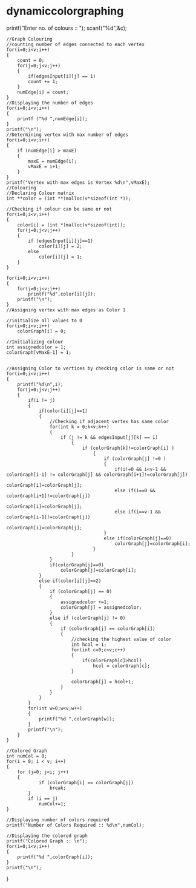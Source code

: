 # dynamiccolorgraphing

printf("Enter no. of colours :: ");
	scanf("%d",&c);
	
	//Graph Colouring
	//counting number of edges connected to each vertex
	for(i=0;i<v;i++)
	{
		count = 0;
		for(j=0;j<v;j++)
		{
			if(edgesInput[i][j] == 1)
			count += 1; 
		}
		numEdge[i] = count;
	}
	//Displaying the number of edges
	for(i=0;i<v;i++)
	{
		printf ("%d ",numEdge[i]);
	}
	printf("\n");
	//Determining vertex with max number of edges
	for(i=0;i<v;i++)
	{
		if (numEdge[i] > maxE)
		{
			maxE = numEdge[i];
			vMaxE = i+1;
		}
	}
	printf("Vertex with max edges is Vertex %d\n",vMaxE);
	//Colouring
	//Declaring Colour matrix
	int **color = (int **)malloc(v*sizeof(int *));
	
	//Checking if colour can be same or not
	for(i=0;i<v;i++)
	{
		color[i] = (int *)malloc(v*sizeof(int));
		for(j=0;j<v;j++)
		{
			if (edgesInput[i][j]==1)
				color[i][j] = 2;				
			else
				color[i][j] = 1;
		}
	}
	
	for(i=0;i<v;i++)
	{
		for(j=0;j<v;j++)
			printf("%d",color[i][j]);
		printf("\n");
	}
	//Assigning vertex with max edges as Color 1

	//initialize all values to 0	
	for(i=0;i<v;i++)
		colorGraph[i] = 0;

	//Initializing colour	
	int assignedcolor = 1;
	colorGraph[vMaxE-1] = 1;	

	
	//Assigning Color to vertices by checking color is same or not
	for(i=0;i<v;i++)
	{
		printf("%d\n",i);
		for(j=0;j<v;j++)
		{			
			if(i != j)
			{
				if(color[i][j]==1)
				{			
					//Checking if adjacent vertex has same color
					for(int k = 0;k<v;k++)
					{
						if (j != k && edgesInput[j][k] == 1)
							{
								if (colorGraph[k]!=colorGraph[i] )
									{
										if (colorGraph[j] !=0 )
										{
											if(i!=0 && i<v-1 && colorGraph[i-1] != colorGraph[j] && colorGraph[i+1]!=colorGraph[j])
												colorGraph[i]=colorGraph[j];
											else if(i==0 && colorGraph[i+1]!=colorGraph[j])
												colorGraph[i]=colorGraph[j];
											else if(i==v-1 && colorGraph[i-1]!=colorGraph[j])
												colorGraph[i]=colorGraph[j];
										}
										else if(colorGraph[j]==0)
											colorGraph[j]=colorGraph[i];
									}
							}
					}
					if(colorGraph[j]==0)
						colorGraph[j]=colorGraph[i];
				}	
				else if(color[i][j]==2)
				{
					if (colorGraph[j] == 0)
					{					
						assignedcolor +=1;
						colorGraph[j] = assignedcolor;
					}
					else if (colorGraph[j] != 0)
					{
						if (colorGraph[j] == colorGraph[i])
						{
							//checking the highest value of color
							int hcol = 1;
							for(int c=0;c<v;c++)
							{
								if(colorGraph[c]>hcol)
									hcol = colorGraph[c];
							}
							
							colorGraph[j] = hcol+1;
						}
					}
				}
			}
			for(int w=0;w<v;w++)
			{
				printf("%d ",colorGraph[w]);
			}
			printf("\n");
		}
	}

	//Colored Graph
	int numCol = 0;
	for(i = 0; i < v; i++) 
	{
  		for (j=0; j<i; j++)
		{
      			if (colorGraph[i] == colorGraph[j])
      	 			break;
       		}
      		if (i == j)
      			numCol+=1;
  	}

	//Displaying number of colors required
	printf("Number of Colors Required :: %d\n",numCol);
	
	//Displaying the colored graph
	printf("Colored Graph :: \n");
	for(i=0;i<v;i++)
	{
		printf("%d ",colorGraph[i]);
	}
	printf("\n");
}
